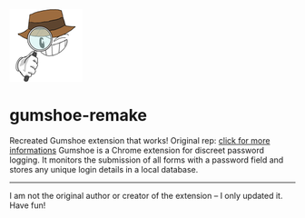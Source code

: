 [![Logo](logo.png)](https://github.com/RETR0originall-Git/gumshoe-remake/blob/main/Logo.png)
# gumshoe-remake
Recreated Gumshoe extension that works! Original rep: [click for more informations](https://github.com/ajar/gumshoe)
Gumshoe is a Chrome extension for discreet password logging. It monitors the submission of all forms with a password field and stores any unique login details in a local database.
_______________________________________________________________________________________
I am not the original author or creator of the extension – I only updated it. Have fun!
